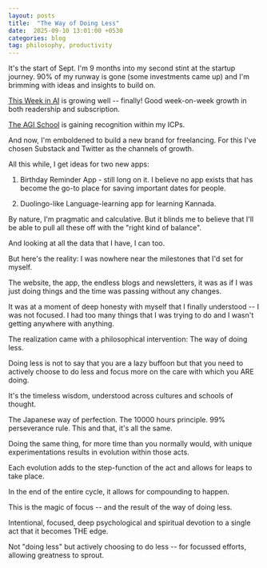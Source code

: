 ```yaml
---
layout: posts
title:  "The Way of Doing Less"
date:  2025-09-10 13:01:00 +0530
categories: blog
tag: philosophy, productivity
---
```

It's the start of Sept. I'm 9 months into my second stint at the startup journey. 90% of my runway is gone (some investments came up) and I'm brimming with ideas and insights to build on.

[This Week in AI](https://thisweekinaiclub.substack.com) is growing well -- finally! Good week-on-week growth in both readership and subscription.  

[The AGI School](https://theagischool.com) is gaining recognition within my ICPs.  

And now, I'm emboldened to build a new brand for freelancing. For this I've chosen Substack and Twitter as the channels of growth.

All this while, I get ideas for two new apps:
1. Birthday Reminder App - still long on it. I believe no app exists that has become the go-to place for saving important dates for people.

2. Duolingo-like Language-learning app for learning Kannada.

By nature, I'm pragmatic and calculative. But it blinds me to believe that I'll be able to pull all these off with the "right kind of balance".

And looking at all the data that I have, I can too.

But here's the reality: I was nowhere near the milestones that I'd set for myself.

The website, the app, the endless blogs and newsletters, it was as if I was just doing things and the time was passing without any changes.

It was at a moment of deep honesty with myself that I finally understood -- I was not focused. I had too many things that I was trying to do and I wasn't getting anywhere with anything.

The realization came with a philosophical intervention: The way of doing less.

Doing less is not to say that you are a lazy buffoon but that you need to actively choose to do less and focus more on the care with which you ARE doing.

It's the timeless wisdom, understood across cultures and schools of thought.

The Japanese way of perfection. The 10000 hours principle. 99% perseverance rule. This and that, it's all the same.

Doing the same thing, for more time than you normally would, with unique experimentations results in evolution within those acts. 

Each evolution adds to the step-function of the act and allows for leaps to take place.

In the end of the entire cycle, it allows for compounding to happen.

This is the magic of focus -- and the result of the way of doing less.

Intentional, focused, deep psychological and spiritual devotion to a single act that it becomes THE edge.

Not "doing less" but actively choosing to do less -- for focussed efforts, allowing greatness to sprout.
